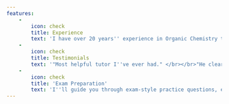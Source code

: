 ```yaml
---
features:
    -
        icon: check
        title: Experience
        text: 'I have over 20 years'' experience in Organic Chemistry teaching and research and I currently teach Organic Chemistry to classes at all levels within University.'
    -
        icon: check
        title: Testimonials
        text: '"Most helpful tutor I''ve ever had." </br></br>"He clearly listened to feedback from the students which was great to see."'
    -
        icon: check
        title: 'Exam Preparation'
        text: 'I''ll guide you through exam-style practice questions, explaining how to tackle even the most challenging or Organic Chemistry exam questions. When you get to the exam, you''ll feel like you''ve seen it all before!.'
---
```


